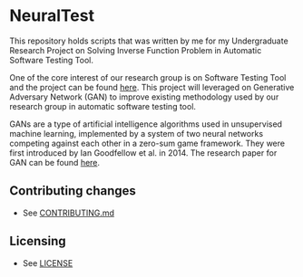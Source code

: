 # NeuralTest

This repository holds scripts that was written by me for my Undergraduate Research Project on Solving Inverse Function Problem in Automatic Software Testing Tool. 

One of the core interest of our research group is on Software Testing Tool and the project can be found [here](https://github.com/sunjun-group/Ziyuan). This project will leveraged on Generative Adversary Network (GAN) to improve existing methodology used by our research group in automatic software testing tool.

GANs are a type of artificial intelligence algorithms used in unsupervised machine learning, implemented by a system of two neural networks competing against each other in a zero-sum game framework. They were first introduced by Ian Goodfellow et al. in 2014. The research paper for GAN can be found [here](https://arxiv.org/pdf/1406.2661.pdf).

## Contributing changes

* See [CONTRIBUTING.md](CONTRIBUTING.md)

## Licensing

* See [LICENSE](LICENSE)
